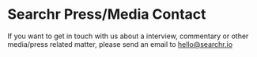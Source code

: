 # Searchr Press/Media Contact

If you want to get in touch with us about a interview, commentary or other media/press related matter, please send an email to [hello@searchr.io](mailto:hello@searchr.io)
